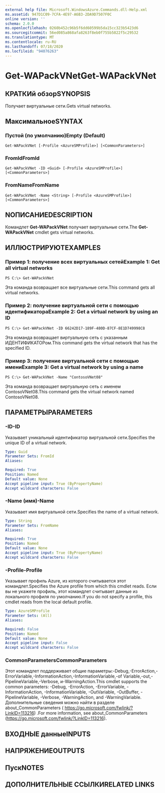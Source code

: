 ```yaml
---
external help file: Microsoft.WindowsAzure.Commands.dll-Help.xml
ms.assetid: 947D1C09-7CFA-4E97-A6B3-2DA9D7507F0C
online version: ''
schema: 2.0.0
ms.openlocfilehash: 0260b452c96b5f6dd60599b5da15cc323b5423d6
ms.sourcegitcommit: 56ed085a868afa8263f8eb0f755b5822f5c29532
ms.translationtype: MT
ms.contentlocale: ru-RU
ms.lasthandoff: 07/18/2020
ms.locfileid: "94076263"
---
```

# <span data-ttu-id="bf929-101">Get-WAPackVNet</span><span class="sxs-lookup"><span data-stu-id="bf929-101">Get-WAPackVNet</span></span>

## <span data-ttu-id="bf929-102">КРАТКИй обзор</span><span class="sxs-lookup"><span data-stu-id="bf929-102">SYNOPSIS</span></span>
<span data-ttu-id="bf929-103">Получает виртуальные сети.</span><span class="sxs-lookup"><span data-stu-id="bf929-103">Gets virtual networks.</span></span>

## <span data-ttu-id="bf929-104">Максимальное</span><span class="sxs-lookup"><span data-stu-id="bf929-104">SYNTAX</span></span>

### <span data-ttu-id="bf929-105">Пустой (по умолчанию)</span><span class="sxs-lookup"><span data-stu-id="bf929-105">Empty (Default)</span></span>
```
Get-WAPackVNet [-Profile <AzureSMProfile>] [<CommonParameters>]
```

### <span data-ttu-id="bf929-106">FromId</span><span class="sxs-lookup"><span data-stu-id="bf929-106">FromId</span></span>
```
Get-WAPackVNet -ID <Guid> [-Profile <AzureSMProfile>] [<CommonParameters>]
```

### <span data-ttu-id="bf929-107">FromName</span><span class="sxs-lookup"><span data-stu-id="bf929-107">FromName</span></span>
```
Get-WAPackVNet -Name <String> [-Profile <AzureSMProfile>] [<CommonParameters>]
```

## <span data-ttu-id="bf929-108">NОПИСАНИЕ</span><span class="sxs-lookup"><span data-stu-id="bf929-108">DESCRIPTION</span></span>
<span data-ttu-id="bf929-109">Командлет **Get-WAPackVNet** получает виртуальные сети.</span><span class="sxs-lookup"><span data-stu-id="bf929-109">The **Get-WAPackVNet** cmdlet gets virtual networks.</span></span>

## <span data-ttu-id="bf929-110">ИЛЛЮСТРИРУЮТ</span><span class="sxs-lookup"><span data-stu-id="bf929-110">EXAMPLES</span></span>

### <span data-ttu-id="bf929-111">Пример 1: получение всех виртуальных сетей</span><span class="sxs-lookup"><span data-stu-id="bf929-111">Example 1: Get all virtual networks</span></span>
```
PS C:\> Get-WAPackVNet
```

<span data-ttu-id="bf929-112">Эта команда возвращает все виртуальные сети.</span><span class="sxs-lookup"><span data-stu-id="bf929-112">This command gets all virtual networks.</span></span>

### <span data-ttu-id="bf929-113">Пример 2: получение виртуальной сети с помощью идентификатора</span><span class="sxs-lookup"><span data-stu-id="bf929-113">Example 2: Get a virtual network by using an ID</span></span>
```
PS C:\> Get-WAPackVNet -ID 66242D17-189F-480D-87CF-8E1D749998C8
```

<span data-ttu-id="bf929-114">Эта команда возвращает виртуальную сеть с указанным ИДЕНТИФИКАТОРом.</span><span class="sxs-lookup"><span data-stu-id="bf929-114">This command gets the virtual network that has the specified ID.</span></span>

### <span data-ttu-id="bf929-115">Пример 3: получение виртуальной сети с помощью имени</span><span class="sxs-lookup"><span data-stu-id="bf929-115">Example 3: Get a virtual network by using a name</span></span>
```
PS C:\> Get-WAPackVNet -Name "ContosoVNet08"
```

<span data-ttu-id="bf929-116">Эта команда возвращает виртуальную сеть с именем ContosoVNet08.</span><span class="sxs-lookup"><span data-stu-id="bf929-116">This command gets the virtual network named ContosoVNet08.</span></span>

## <span data-ttu-id="bf929-117">ПАРАМЕТРЫ</span><span class="sxs-lookup"><span data-stu-id="bf929-117">PARAMETERS</span></span>

### <span data-ttu-id="bf929-118">-ID</span><span class="sxs-lookup"><span data-stu-id="bf929-118">-ID</span></span>
<span data-ttu-id="bf929-119">Указывает уникальный идентификатор виртуальной сети.</span><span class="sxs-lookup"><span data-stu-id="bf929-119">Specifies the unique ID of a virtual network.</span></span>

```yaml
Type: Guid
Parameter Sets: FromId
Aliases: 

Required: True
Position: Named
Default value: None
Accept pipeline input: True (ByPropertyName)
Accept wildcard characters: False
```

### <span data-ttu-id="bf929-120">-Name (имя)</span><span class="sxs-lookup"><span data-stu-id="bf929-120">-Name</span></span>
<span data-ttu-id="bf929-121">Указывает имя виртуальной сети.</span><span class="sxs-lookup"><span data-stu-id="bf929-121">Specifies the name of a virtual network.</span></span>

```yaml
Type: String
Parameter Sets: FromName
Aliases: 

Required: True
Position: Named
Default value: None
Accept pipeline input: True (ByPropertyName)
Accept wildcard characters: False
```

### <span data-ttu-id="bf929-122">-Profile</span><span class="sxs-lookup"><span data-stu-id="bf929-122">-Profile</span></span>
<span data-ttu-id="bf929-123">Указывает профиль Azure, из которого считывается этот командлет.</span><span class="sxs-lookup"><span data-stu-id="bf929-123">Specifies the Azure profile from which this cmdlet reads.</span></span>
<span data-ttu-id="bf929-124">Если вы не укажете профиль, этот командлет считывает данные из локального профиля по умолчанию.</span><span class="sxs-lookup"><span data-stu-id="bf929-124">If you do not specify a profile, this cmdlet reads from the local default profile.</span></span>

```yaml
Type: AzureSMProfile
Parameter Sets: (All)
Aliases: 

Required: False
Position: Named
Default value: None
Accept pipeline input: False
Accept wildcard characters: False
```

### <span data-ttu-id="bf929-125">CommonParameters</span><span class="sxs-lookup"><span data-stu-id="bf929-125">CommonParameters</span></span>
<span data-ttu-id="bf929-126">Этот командлет поддерживает общие параметры:-Debug,-ErrorAction,-ErrorVariable,-InformationAction,-InformationVariable,-of Variable,-out,-PipelineVariable,-Verbose, и-WarningAction.</span><span class="sxs-lookup"><span data-stu-id="bf929-126">This cmdlet supports the common parameters: -Debug, -ErrorAction, -ErrorVariable, -InformationAction, -InformationVariable, -OutVariable, -OutBuffer, -PipelineVariable, -Verbose, -WarningAction, and -WarningVariable.</span></span> <span data-ttu-id="bf929-127">Дополнительные сведения можно найти в разделе about_CommonParameters ( https://go.microsoft.com/fwlink/?LinkID=113216) .</span><span class="sxs-lookup"><span data-stu-id="bf929-127">For more information, see about_CommonParameters (https://go.microsoft.com/fwlink/?LinkID=113216).</span></span>

## <span data-ttu-id="bf929-128">ВХОДНЫЕ данные</span><span class="sxs-lookup"><span data-stu-id="bf929-128">INPUTS</span></span>

## <span data-ttu-id="bf929-129">НАПРЯЖЕНИЕ</span><span class="sxs-lookup"><span data-stu-id="bf929-129">OUTPUTS</span></span>

## <span data-ttu-id="bf929-130">Пуск</span><span class="sxs-lookup"><span data-stu-id="bf929-130">NOTES</span></span>

## <span data-ttu-id="bf929-131">ДОПОЛНИТЕЛЬНЫЕ ССЫЛКИ</span><span class="sxs-lookup"><span data-stu-id="bf929-131">RELATED LINKS</span></span>

